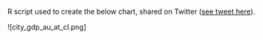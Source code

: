 R script used to create the below chart, shared on Twitter ([see tweet here](https://twitter.com/carlosyanez/status/1331549449521401856)).

![city_gdp_au_at_cl.png]
